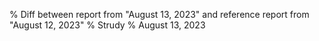 % Diff between report from "August 13, 2023" and reference report from "August 12, 2023"
% Strudy
% August 13, 2023


